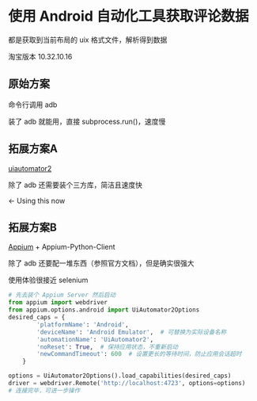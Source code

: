 # 使用 Android 自动化工具获取评论数据

都是获取到当前布局的 uix 格式文件，解析得到数据

淘宝版本 10.32.10.16

## 原始方案

命令行调用 adb

装了 adb 就能用，直接 subprocess.run()，速度慢

## 拓展方案A

[uiautomator2](https://github.com/openatx/uiautomator2)

除了 adb 还需要装个三方库，简洁且速度快

<- Using this now

## 拓展方案B

[Appium](https://appium.io/) + Appium-Python-Client

除了 adb 还要配一堆东西（参照官方文档），但是确实很强大

使用体验很接近 selenium

```python
# 先去装个 Appium Server 然后启动
from appium import webdriver
from appium.options.android import UiAutomator2Options
desired_caps = {
        'platformName': 'Android',
        'deviceName': 'Android Emulator',  # 可替换为实际设备名称
        'automationName': 'UiAutomator2',
        'noReset': True,  # 保持应用状态，不重新启动
        'newCommandTimeout': 600  # 设置更长的等待时间，防止应用会话超时
    }

options = UiAutomator2Options().load_capabilities(desired_caps)
driver = webdriver.Remote('http://localhost:4723', options=options)
# 连接完毕，可进一步操作
```